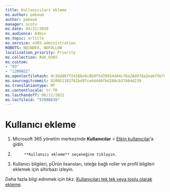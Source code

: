 ```yaml
---
title: Kullanıcıları ekleme
ms.author: pebaum
author: pebaum
manager: scotv
ms.date: 04/21/2020
ms.audience: Admin
ms.topic: article
ms.service: o365-administration
ROBOTS: NOINDEX, NOFOLLOW
localization_priority: Priority
ms.collection: Adm_O365
ms.custom:
- "93"
- "1200022"
ms.openlocfilehash: 4c3bdd6ff2428be9c0b8f5d39934d44c76a26d97da2eabf5b74bc528a6db5b1c
ms.sourcegitcommit: 920051182781bd97ce4d4d6fbd268cb37b84d239
ms.translationtype: MT
ms.contentlocale: tr-TR
ms.lasthandoff: 08/11/2021
ms.locfileid: "57890830"
---
```

# <a name="add-a-user"></a>Kullanıcı ekleme

1. Microsoft 365 yönetim merkezinde **Kullanıcılar** > [Etkin kullanıcılar](https://admin.microsoft.com/Adminportal/Home?source=applauncher#/users)’a gidin.

2. 
            **Kullanıcı ekleme** seçeneğine tıklayın.

3. Kullanıcı bilgileri, pÜrün lisansları, isteğe bağlı roller ve profil bilgileri eklemek için sihirbazı izleyin.

Daha fazla bilgi edinmek için bkz. [Kullanıcıları tek tek veya toplu olarak ekleme](https://docs.microsoft.com/microsoft-365/admin/add-users/add-users).